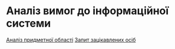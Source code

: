 # Аналіз вимог до інформаційної системи
[Аналіз придметної області](https://github.com/Krut1la/database_basics_template/blob/master/docs/requirements/state-of-the-art.md)
[Запит зацікавлених осіб](https://github.com/Krut1la/database_basics_template/blob/master/docs/requirements/stakeholders-needs.md)
